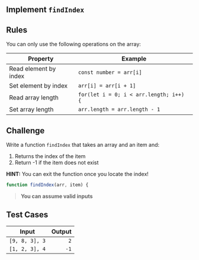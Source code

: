 Implement `findIndex`
---

## Rules

You can only use the following operations on the array:

Property | Example
---|---
Read element by index | `const number = arr[i]`
Set element by index | `arr[i] = arr[i + 1]`
Read array length | `for(let i = 0; i < arr.length; i++) {`
Set array length | `arr.length = arr.length - 1`

## Challenge

Write a function `findIndex` that takes an array and an item and:
1. Returns the index of the item
1. Return -1 if the item does not exist

**HINT:** You can exit the function once you locate the index!

```js
function findIndex(arr, item) {
```

> **You can assume valid inputs**

## Test Cases

Input | Output
---|---:
`[9, 8, 3], 3` | `2`
`[1, 2, 3], 4` | `-1`
